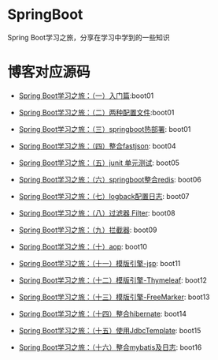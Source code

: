 # SpringBoot
Spring Boot学习之旅，分享在学习中学到的一些知识
# 博客对应源码
- [Spring Boot学习之旅：（一）入门篇](http://www.haha174.top/article/details/259962):boot01
- [Spring Boot学习之旅：（二）两种配置文件](http://www.haha174.top/article/details/259872):boot01
- [Spring Boot学习之旅：（三）springboot热部署](http://www.haha174.top/article/details/252133): boot01
- [Spring Boot学习之旅：（四）整合fastjson](http://www.haha174.top/article/details/254138): boot04
- [Spring Boot学习之旅：（五）junit 单元测试](http://www.haha174.top/article/details/254599): boot05
- [Spring Boot学习之旅：（六）springboot整合redis](http://www.haha174.top/article/details/251216): boot06
- [Spring Boot学习之旅：（七）logback配置日志](http://www.haha174.top/article/details/252573): boot07
- [Spring Boot学习之旅：（八）过滤器 Filter](http://www.haha174.top/article/details/254683): boot08
- [Spring Boot学习之旅：（九）拦截器](http://www.haha174.top/article/details/252683): boot09
- [Spring Boot学习之旅：（十）aop](http://www.haha174.top/article/details/254142): boot10
- [Spring Boot学习之旅：（十一）模版引擎-jsp](http://www.haha174.top/article/details/255911): boot11
- [Spring Boot学习之旅：（十二）模版引擎-Thymeleaf](http://www.haha174.top/article/details/252777): boot12
- [Spring Boot学习之旅：（十三）模版引擎-FreeMarker](http://www.haha174.top/article/details/259667): boot13
- [Spring Boot学习之旅：（十四）整合hibernate](http://www.haha174.top/article/details/258855): boot14

- [Spring Boot学习之旅：（十五）使用JdbcTemplate](http://www.haha174.top/article/details/257327): boot15
- [Spring Boot学习之旅：（十六）整合mybatis及日志](http://www.haha174.top/article/details/254914): boot16